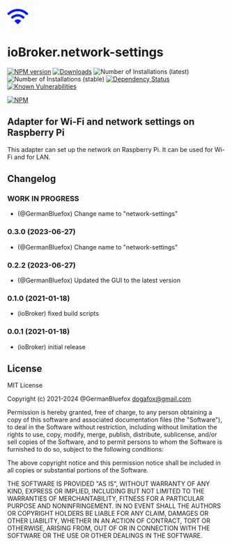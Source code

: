 ![Logo](admin/network-settings.png)

# ioBroker.network-settings

[![NPM version](http://img.shields.io/npm/v/iobroker.telemetry.svg)](https://www.npmjs.com/package/iobroker.network-settings)
[![Downloads](https://img.shields.io/npm/dm/iobroker.telemetry.svg)](https://www.npmjs.com/package/iobroker.network-settings)
![Number of Installations (latest)](http://iobroker.live/badges/network-settings-installed.svg)
![Number of Installations (stable)](http://iobroker.live/badges/network-settings-stable.svg)
[![Dependency Status](https://img.shields.io/david/ioBroker/iobroker.network-settings.svg)](https://david-dm.org/ioBroker/iobroker.network-settings)
[![Known Vulnerabilities](https://snyk.io/test/github/ioBroker/ioBroker.network-settings/badge.svg)](https://snyk.io/test/github/ioBroker/ioBroker.network-settings)

[![NPM](https://nodei.co/npm/iobroker.telemetry.png?downloads=true)](https://nodei.co/npm/iobroker.network-settings/)

## Adapter for Wi-Fi and network settings on Raspberry Pi

This adapter can set up the network on Raspberry Pi. It can be used for Wi-Fi and for LAN.

<!--
	Placeholder for the next version (at the beginning of the line):
	### **WORK IN PROGRESS**
-->

## Changelog
### **WORK IN PROGRESS**

- (@GermanBluefox) Change name to "network-settings"

### 0.3.0 (2023-06-27)

-   (@GermanBluefox) Change name to "network-settings"

### 0.2.2 (2023-06-27)

-   (@GermanBluefox) Updated the GUI to the latest version

### 0.1.0 (2021-01-18)

-   (ioBroker) fixed build scripts

### 0.0.1 (2021-01-18)

-   (ioBroker) initial release

## License

MIT License

Copyright (c) 2021-2024 @GermanBluefox <dogafox@gmail.com>

Permission is hereby granted, free of charge, to any person obtaining a copy
of this software and associated documentation files (the "Software"), to deal
in the Software without restriction, including without limitation the rights
to use, copy, modify, merge, publish, distribute, sublicense, and/or sell
copies of the Software, and to permit persons to whom the Software is
furnished to do so, subject to the following conditions:

The above copyright notice and this permission notice shall be included in all
copies or substantial portions of the Software.

THE SOFTWARE IS PROVIDED "AS IS", WITHOUT WARRANTY OF ANY KIND, EXPRESS OR
IMPLIED, INCLUDING BUT NOT LIMITED TO THE WARRANTIES OF MERCHANTABILITY,
FITNESS FOR A PARTICULAR PURPOSE AND NONINFRINGEMENT. IN NO EVENT SHALL THE
AUTHORS OR COPYRIGHT HOLDERS BE LIABLE FOR ANY CLAIM, DAMAGES OR OTHER
LIABILITY, WHETHER IN AN ACTION OF CONTRACT, TORT OR OTHERWISE, ARISING FROM,
OUT OF OR IN CONNECTION WITH THE SOFTWARE OR THE USE OR OTHER DEALINGS IN THE
SOFTWARE.
